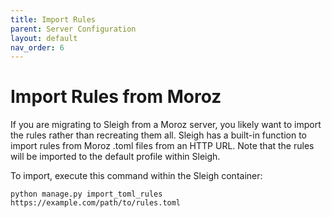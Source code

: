 ```yaml
---
title: Import Rules
parent: Server Configuration
layout: default
nav_order: 6
---
```


# Import Rules from Moroz
If you are migrating to Sleigh from a Moroz server, you likely want to import the rules rather than recreating them all.  Sleigh has a built-in function to import rules from Moroz .toml files from an HTTP URL.  Note that the rules will be imported to the default profile within Sleigh.

To import, execute this command within the Sleigh container:

`python manage.py import_toml_rules https://example.com/path/to/rules.toml`
